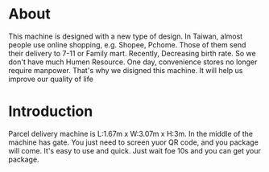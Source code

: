 # About

This machine is designed with a new type of design. In Taiwan, almost people use online shopping, e.g. Shopee, Pchome.
 Those of them send their delivery to 7-11 or Family mart. Recently, Decreasing birth rate. So we don't have much Humen Resource.
 One day, convenience stores no longer require manpower. That's why we disigned this machine. It will help us improve our quality of life

# Introduction

Parcel delivery machine is L:1.67m x W:3.07m x H:3m. In the middle of the machine has gate. You just need to screen yuor QR code, and you package will come.
It's easy to use and quick. Just wait foe 10s and you can get your package.

![]()
